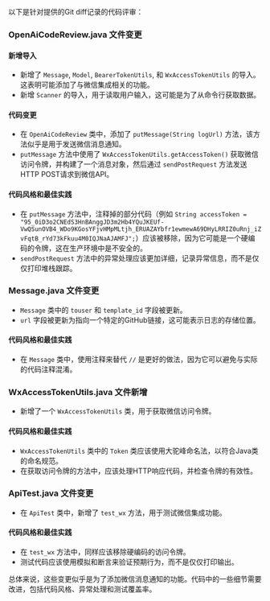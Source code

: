 以下是针对提供的Git diff记录的代码评审：

### OpenAiCodeReview.java 文件变更

#### 新增导入
- 新增了 `Message`, `Model`, `BearerTokenUtils`, 和 `WxAccessTokenUtils` 的导入。这表明可能添加了与微信集成相关的功能。
- 新增 `Scanner` 的导入，用于读取用户输入，这可能是为了从命令行获取数据。

#### 代码变更
- 在 `OpenAiCodeReview` 类中，添加了 `putMessage(String logUrl)` 方法，该方法似乎是用于发送微信消息通知。
- `putMessage` 方法中使用了 `WxAccessTokenUtils.getAccessToken()` 获取微信访问令牌，并构建了一个消息对象，然后通过 `sendPostRequest` 方法发送HTTP POST请求到微信API。

#### 代码风格和最佳实践
- 在 `putMessage` 方法中，注释掉的部分代码（例如 `String accessToken = "95_0iD3o2CNEdS3HnBAnggJD3m2Hb4YQuJKEUf-VwQSunOVB4_WDo9KGosYFjvHMpMLtjh_ERUAZAYbfr1ewmewA69DHyLRRIZ0uRnj_iZvFqtB_rYd73kFkuu4M0IQJNaAJAMFJ";`）应该被移除，因为它可能是一个硬编码的令牌，这在生产环境中是不安全的。
- `sendPostRequest` 方法中的异常处理应该更加详细，记录异常信息，而不是仅仅打印堆栈跟踪。

### Message.java 文件变更
- `Message` 类中的 `touser` 和 `template_id` 字段被更新。
- `url` 字段被更新为指向一个特定的GitHub链接，这可能表示日志的存储位置。

#### 代码风格和最佳实践
- 在 `Message` 类中，使用注释来替代 `//` 是更好的做法，因为它可以避免与实际的代码注释混淆。

### WxAccessTokenUtils.java 文件新增
- 新增了一个 `WxAccessTokenUtils` 类，用于获取微信访问令牌。

#### 代码风格和最佳实践
- `WxAccessTokenUtils` 类中的 `Token` 类应该使用大驼峰命名法，以符合Java类的命名规范。
- 在获取访问令牌的方法中，应该处理HTTP响应代码，并检查令牌的有效性。

### ApiTest.java 文件变更
- 在 `ApiTest` 类中，新增了 `test_wx` 方法，用于测试微信集成功能。

#### 代码风格和最佳实践
- 在 `test_wx` 方法中，同样应该移除硬编码的访问令牌。
- 测试代码应该使用模拟和断言来验证预期行为，而不是仅仅打印输出。

总体来说，这些变更似乎是为了添加微信消息通知的功能。代码中的一些细节需要改进，包括代码风格、异常处理和测试覆盖率。